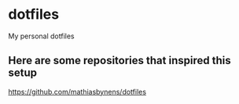 # dotfiles
My personal dotfiles


## Here are some repositories that inspired this setup

https://github.com/mathiasbynens/dotfiles
